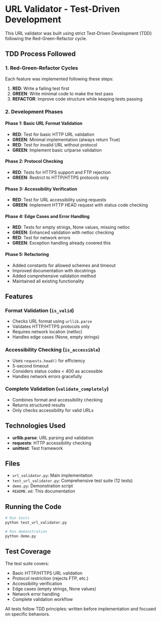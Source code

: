 # URL Validator - Test-Driven Development

This URL validator was built using strict Test-Driven Development (TDD) following the Red-Green-Refactor cycle.

## TDD Process Followed

### 1. Red-Green-Refactor Cycles

Each feature was implemented following these steps:
1. **RED**: Write a failing test first
2. **GREEN**: Write minimal code to make the test pass
3. **REFACTOR**: Improve code structure while keeping tests passing

### 2. Development Phases

#### Phase 1: Basic URL Format Validation
- **RED**: Test for basic HTTP URL validation
- **GREEN**: Minimal implementation (always return True)
- **RED**: Test for invalid URL without protocol
- **GREEN**: Implement basic urlparse validation

#### Phase 2: Protocol Checking
- **RED**: Tests for HTTPS support and FTP rejection
- **GREEN**: Restrict to HTTP/HTTPS protocols only

#### Phase 3: Accessibility Verification
- **RED**: Test for URL accessibility using requests
- **GREEN**: Implement HTTP HEAD request with status code checking

#### Phase 4: Edge Cases and Error Handling
- **RED**: Tests for empty strings, None values, missing netloc
- **GREEN**: Enhanced validation with netloc checking
- **RED**: Test for network errors
- **GREEN**: Exception handling already covered this

#### Phase 5: Refactoring
- Added constants for allowed schemes and timeout
- Improved documentation with docstrings
- Added comprehensive validation method
- Maintained all existing functionality

## Features

### Format Validation (`is_valid`)
- Checks URL format using `urllib.parse`
- Validates HTTP/HTTPS protocols only
- Requires network location (netloc)
- Handles edge cases (None, empty strings)

### Accessibility Checking (`is_accessible`)
- Uses `requests.head()` for efficiency
- 5-second timeout
- Considers status codes < 400 as accessible
- Handles network errors gracefully

### Complete Validation (`validate_completely`)
- Combines format and accessibility checking
- Returns structured results
- Only checks accessibility for valid URLs

## Technologies Used

- **urllib.parse**: URL parsing and validation
- **requests**: HTTP accessibility checking
- **unittest**: Test framework

## Files

- `url_validator.py`: Main implementation
- `test_url_validator.py`: Comprehensive test suite (12 tests)
- `demo.py`: Demonstration script
- `README.md`: This documentation

## Running the Code

```bash
# Run tests
python test_url_validator.py

# Run demonstration
python demo.py
```

## Test Coverage

The test suite covers:
- Basic HTTP/HTTPS URL validation
- Protocol restriction (rejects FTP, etc.)
- Accessibility verification
- Edge cases (empty strings, None values)
- Network error handling
- Complete validation workflow

All tests follow TDD principles: written before implementation and focused on specific behaviors.